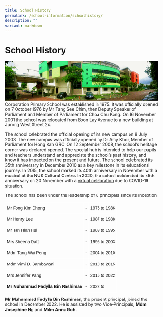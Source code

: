 ```yaml
---
title: School History
permalink: /school-information/schoolhistory/
description: ""
variant: markdown
---
```

School History
==============
![](/images/School%20History.png)
Corporation Primary School was established in 1975. It was officially opened on 7 October 1976 by Mr Tang See Chim, then Deputy Speaker of Parliament and Member of Parliament for Choa Chu Kang. On 16 November 2001 the school was relocated from Boon Lay Avenue to a new building at Jurong West Street 24.

  

The school celebrated the official opening of its new campus on 8 July 2003. The new campus was officially opened by Dr Amy Khor, Member of Parliament for Hong Kah GRC. On 12 September 2008, the school’s heritage corner was declared opened. The special hub is intended to help our pupils and teachers understand and appreciate the school’s past history, and know it has impacted on the present and future. The school celebrated its 35th anniversary in December 2010 as a key milestone in its educational journey. In 2015, the school marked its 40th anniversary in November with a musical at the NUS Cultural Centre. In 2020, the school celebrated its 45th anniversary on 20 November with a&nbsp;[virtual celebration](https://youtu.be/4V8X7AaiT2M)&nbsp;due to COVID-19 situation.

  

The school has been under the leadership of 8 principals since its inception

  


<style type="text/css">
.tg  {border-collapse:collapse;border-spacing:0;}
.tg td{border-color:black;border-style:solid;border-width:1px;font-family:Arial, sans-serif;font-size:14px;
  overflow:hidden;padding:10px 5px;word-break:normal;}
.tg th{border-color:black;border-style:solid;border-width:1px;font-family:Arial, sans-serif;font-size:14px;
  font-weight:normal;overflow:hidden;padding:10px 5px;word-break:normal;}
.tg .tg-km2t{border-color:#ffffff;font-weight:bold;text-align:left;vertical-align:top}
.tg .tg-zv4m{border-color:#ffffff;text-align:left;vertical-align:top}
.tg .tg-8jgo{border-color:#ffffff;text-align:center;vertical-align:top}
</style>
<table class="tg">
<thead>
  <tr>
    <th class="tg-zv4m">Mr Fong Kim Chong</th>
    <th class="tg-8jgo">-</th>
    <th class="tg-zv4m">1975 to 1986</th>
  </tr>
</thead>
<tbody>
  <tr>
    <td class="tg-zv4m">Mr Henry Lee</td>
    <td class="tg-8jgo">-</td>
    <td class="tg-zv4m">1987 to 1988</td>
  </tr>
  <tr>
    <td class="tg-zv4m">Mr Tan Hian Hui</td>
    <td class="tg-8jgo">-</td>
    <td class="tg-zv4m">1989 to 1995</td>
  </tr>
  <tr>
    <td class="tg-zv4m">Mrs Sheena Datt</td>
    <td class="tg-8jgo">-</td>
    <td class="tg-zv4m">1996 to 2003</td>
  </tr>
  <tr>
    <td class="tg-zv4m">Mdm Tang Wai Peng</td>
    <td class="tg-8jgo">-</td>
    <td class="tg-zv4m">2004 to 2010</td>
  </tr>
  <tr>
    <td class="tg-zv4m">Mdm Vimi D. Sambawani</td>
    <td class="tg-8jgo">-</td>
    <td class="tg-zv4m">2010 to 2015</td>
  </tr>
  <tr>
    <td class="tg-zv4m">Mrs Jennifer Pang</td>
    <td class="tg-8jgo">-</td>
    <td class="tg-zv4m">2015 to 2022</td>
  </tr>
  <tr>
    <td class="tg-km2t">Mr Muhammad Fadylla Bin Rashiman</td>
    <td class="tg-8jgo">-</td>
    <td class="tg-zv4m">2022 to</td>
  </tr>
</tbody>
</table>
  

<b>Mr Muhammad Fadylla Bin Rashiman</b>, the present principal, joined the school in December 2022. He is assisted by two Vice-Principals,&nbsp;<b>Mdm Josephine Ng</b>&nbsp;and&nbsp;<b>Mdm Anna Goh</b>.
